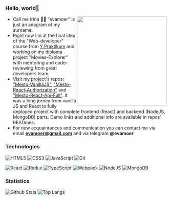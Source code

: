 ### Hello, world👋
<img src="https://i.pinimg.com/originals/a8/16/84/a816844695fa49287a0d3460378669f6.gif" align="right" width="280px">

 - Call me Irina 👩‍💻 "evamoer" is just an anagram of my surname.
 - Right now I’m at the final step of the "Web-developer" course from [Y.Praktikum](https://practicum.yandex.ru/) and working on my diploma project "Movies-Explorer" with mentoring and code-reviewing from great developers team.
 - Visit my project's repos: ["Mesto-VanillaJS"](https://evamoer.github.io/mesto/), ["Mesto-React-Authorization"](https://github.com/evamoer/react-mesto-auth) and ["Mesto-React-Api-Full"](https://github.com/evamoer/react-mesto-api-full). It was a long jorney from vanilla JS and React to fully deployed project with complete frontend (React) and backend (NodeJS, MongoDB) parts. Demo links and additional info are available in repos' READmes.
 - For new acquaintances and communication you can contact me via email **evamoer@gmail.com** and via telegram **@evamoer**

### Technologies

![HTML5](https://img.shields.io/badge/-HTML5-E34F26?style=flat-square&logo=html5&logoColor=white) 
![CSS3](https://img.shields.io/badge/-CSS3-1572B6?style=flat-square&logo=css3) 
![JavaScript](https://img.shields.io/badge/-JavaScript-black?style=flat-square&logo=javascript)
![Git](https://img.shields.io/badge/-Git-black?style=flat-square&logo=git) 


![React](https://img.shields.io/badge/react-%2320232a.svg?style=for-the-badge&logo=react&logoColor=%2361DAFB)
![Redux](https://img.shields.io/badge/redux-%23593d88.svg?style=for-the-badge&logo=redux&logoColor=white)
![TypeScript](https://img.shields.io/badge/typescript-%23007ACC.svg?style=for-the-badge&logo=typescript&logoColor=white)
![Webpack](https://img.shields.io/badge/webpack-%238DD6F9.svg?style=for-the-badge&logo=webpack&logoColor=black)
![NodeJS](https://img.shields.io/badge/node.js-6DA55F?style=for-the-badge&logo=node.js&logoColor=white)
![MongoDB](https://img.shields.io/badge/MongoDB-%234ea94b.svg?style=for-the-badge&logo=mongodb&logoColor=white)

### Statistics

![Github Stats](https://github-readme-stats.vercel.app/api?username=evamoer&count_private=true&show_icons=true&include_all_commits=true)
![Top Langs](https://github-readme-stats.vercel.app/api/top-langs/?username=evamoer&hide=TeX&layout=compact)
